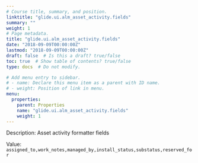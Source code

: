 ```yaml
---
# Course title, summary, and position.
linktitle: "glide.ui.alm_asset_activity.fields"
summary: ""
weight: 1
# Page metadata.
title: "glide.ui.alm_asset_activity.fields"
date: "2018-09-09T00:00:00Z"
lastmod: "2018-09-09T00:00:00Z"
draft: false  # Is this a draft? true/false
toc: true  # Show table of contents? true/false
type: docs  # Do not modify.

# Add menu entry to sidebar.
# - name: Declare this menu item as a parent with ID name.
# - weight: Position of link in menu.
menu:
  properties:
    parent: Properties
    name: "glide.ui.alm_asset_activity.fields"
    weight: 1
---
```


Description: Asset activity formatter fields


Value: `assigned_to,work_notes,managed_by,install_status,substatus,reserved_for`
